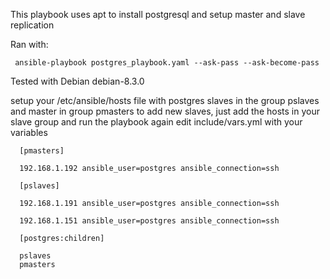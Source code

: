 
This playbook uses apt to install postgresql and setup master and slave replication

Ran with:

     ansible-playbook postgres_playbook.yaml --ask-pass --ask-become-pass

Tested with Debian debian-8.3.0

setup your /etc/ansible/hosts file with postgres slaves in the group pslaves and master in group pmasters
to add new slaves, just add the hosts in your slave group and run the playbook again
edit include/vars.yml with your variables


      [pmasters]

      192.168.1.192 ansible_user=postgres ansible_connection=ssh

      [pslaves]

      192.168.1.191 ansible_user=postgres ansible_connection=ssh

      192.168.1.151 ansible_user=postgres ansible_connection=ssh

      [postgres:children]

      pslaves
      pmasters



